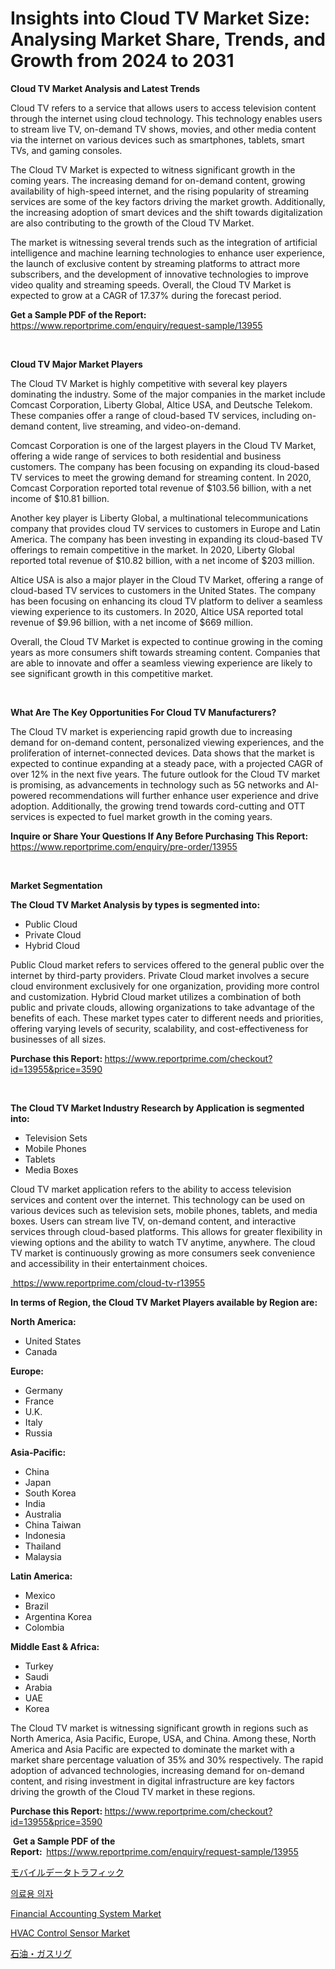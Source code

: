 <p><h1>Insights into Cloud TV Market Size: Analysing Market Share, Trends, and Growth from 2024 to 2031</h1></p><p><strong>Cloud TV Market Analysis and Latest Trends</strong></p>
<p><p>Cloud TV refers to a service that allows users to access television content through the internet using cloud technology. This technology enables users to stream live TV, on-demand TV shows, movies, and other media content via the internet on various devices such as smartphones, tablets, smart TVs, and gaming consoles.</p><p>The Cloud TV Market is expected to witness significant growth in the coming years. The increasing demand for on-demand content, growing availability of high-speed internet, and the rising popularity of streaming services are some of the key factors driving the market growth. Additionally, the increasing adoption of smart devices and the shift towards digitalization are also contributing to the growth of the Cloud TV Market.</p><p>The market is witnessing several trends such as the integration of artificial intelligence and machine learning technologies to enhance user experience, the launch of exclusive content by streaming platforms to attract more subscribers, and the development of innovative technologies to improve video quality and streaming speeds. Overall, the Cloud TV Market is expected to grow at a CAGR of 17.37% during the forecast period.</p></p>
<p><strong>Get a Sample PDF of the Report:&nbsp;</strong> <a href="https://www.reportprime.com/enquiry/request-sample/13955">https://www.reportprime.com/enquiry/request-sample/13955</a></p>
<p>&nbsp;</p>
<p><strong>Cloud TV Major Market Players</strong></p>
<p><p>The Cloud TV Market is highly competitive with several key players dominating the industry. Some of the major companies in the market include Comcast Corporation, Liberty Global, Altice USA, and Deutsche Telekom. These companies offer a range of cloud-based TV services, including on-demand content, live streaming, and video-on-demand.</p><p>Comcast Corporation is one of the largest players in the Cloud TV Market, offering a wide range of services to both residential and business customers. The company has been focusing on expanding its cloud-based TV services to meet the growing demand for streaming content. In 2020, Comcast Corporation reported total revenue of $103.56 billion, with a net income of $10.81 billion.</p><p>Another key player is Liberty Global, a multinational telecommunications company that provides cloud TV services to customers in Europe and Latin America. The company has been investing in expanding its cloud-based TV offerings to remain competitive in the market. In 2020, Liberty Global reported total revenue of $10.82 billion, with a net income of $203 million.</p><p>Altice USA is also a major player in the Cloud TV Market, offering a range of cloud-based TV services to customers in the United States. The company has been focusing on enhancing its cloud TV platform to deliver a seamless viewing experience to its customers. In 2020, Altice USA reported total revenue of $9.96 billion, with a net income of $669 million.</p><p>Overall, the Cloud TV Market is expected to continue growing in the coming years as more consumers shift towards streaming content. Companies that are able to innovate and offer a seamless viewing experience are likely to see significant growth in this competitive market.</p></p>
<p>&nbsp;</p>
<p><strong>What Are The Key Opportunities For Cloud TV Manufacturers?</strong></p>
<p><p>The Cloud TV market is experiencing rapid growth due to increasing demand for on-demand content, personalized viewing experiences, and the proliferation of internet-connected devices. Data shows that the market is expected to continue expanding at a steady pace, with a projected CAGR of over 12% in the next five years. The future outlook for the Cloud TV market is promising, as advancements in technology such as 5G networks and AI-powered recommendations will further enhance user experience and drive adoption. Additionally, the growing trend towards cord-cutting and OTT services is expected to fuel market growth in the coming years.</p></p>
<p><strong>Inquire or Share Your Questions If Any Before Purchasing This Report:</strong> <a href="https://www.reportprime.com/enquiry/pre-order/13955">https://www.reportprime.com/enquiry/pre-order/13955</a></p>
<p>&nbsp;</p>
<p><strong>Market Segmentation</strong></p>
<p><strong>The Cloud TV Market Analysis by types is segmented into:</strong></p>
<p><ul><li>Public Cloud</li><li>Private Cloud</li><li>Hybrid Cloud</li></ul></p>
<p><p>Public Cloud market refers to services offered to the general public over the internet by third-party providers. Private Cloud market involves a secure cloud environment exclusively for one organization, providing more control and customization. Hybrid Cloud market utilizes a combination of both public and private clouds, allowing organizations to take advantage of the benefits of each. These market types cater to different needs and priorities, offering varying levels of security, scalability, and cost-effectiveness for businesses of all sizes.</p></p>
<p><strong>Purchase this Report:&nbsp;</strong><a href="https://www.reportprime.com/checkout?id=13955&price=3590">https://www.reportprime.com/checkout?id=13955&price=3590</a></p>
<p>&nbsp;</p>
<p><strong>The Cloud TV Market Industry Research by Application is segmented into:</strong></p>
<p><ul><li>Television Sets</li><li>Mobile Phones</li><li>Tablets</li><li>Media Boxes</li></ul></p>
<p><p>Cloud TV market application refers to the ability to access television services and content over the internet. This technology can be used on various devices such as television sets, mobile phones, tablets, and media boxes. Users can stream live TV, on-demand content, and interactive services through cloud-based platforms. This allows for greater flexibility in viewing options and the ability to watch TV anytime, anywhere. The cloud TV market is continuously growing as more consumers seek convenience and accessibility in their entertainment choices.</p></p>
<p><a href="https://www.reportprime.com/cloud-tv-r13955">&nbsp;https://www.reportprime.com/cloud-tv-r13955</a></p>
<p><strong>In terms of Region, the Cloud TV Market Players available by Region are:</strong></p>
<p>
    <p> <strong> North America: </strong>
        <ul>
            <li>United States</li>
            <li>Canada</li>
        </ul>
        </p> 
    <p> <strong> Europe: </strong>
        <ul>
            <li>Germany</li>
            <li>France</li>
            <li>U.K.</li>
            <li>Italy</li>
            <li>Russia</li>
        </ul>
        </p> 
    <p> <strong> Asia-Pacific: </strong>
        <ul>
            <li>China</li>
            <li>Japan</li>
            <li>South Korea</li>
            <li>India</li>
            <li>Australia</li>
            <li>China Taiwan</li>
            <li>Indonesia</li>
            <li>Thailand</li>
            <li>Malaysia</li>
        </ul>
        </p> 
    <p> <strong> Latin America: </strong>
        <ul>
            <li>Mexico</li>
            <li>Brazil</li>
            <li>Argentina Korea</li>
            <li>Colombia</li>
        </ul>
        </p> 
    <p> <strong> Middle East & Africa: </strong>
        <ul>
            <li>Turkey</li>
            <li>Saudi</li>
            <li>Arabia</li>
            <li>UAE</li>
            <li>Korea</li>
        </ul>
    </p>
    </p>
<p><p>The Cloud TV market is witnessing significant growth in regions such as North America, Asia Pacific, Europe, USA, and China. Among these, North America and Asia Pacific are expected to dominate the market with a market share percentage valuation of 35% and 30% respectively. The rapid adoption of advanced technologies, increasing demand for on-demand content, and rising investment in digital infrastructure are key factors driving the growth of the Cloud TV market in these regions.</p></p>
<p><strong>Purchase this Report: </strong><a href="https://www.reportprime.com/checkout?id=13955&price=3590">https://www.reportprime.com/checkout?id=13955&price=3590</a></p>
<p>&nbsp;<strong>Get a Sample PDF of the Report:&nbsp;&nbsp;</strong><a href="https://www.reportprime.com/enquiry/request-sample/13955">https://www.reportprime.com/enquiry/request-sample/13955</a></p>
<p><strong></strong></p>
<p><p><a href="https://medium.com/@hugofirst21/2024%E5%B9%B4%E3%81%8B%E3%82%892031%E5%B9%B4%E3%81%BE%E3%81%A7%E3%81%AE%E4%B8%96%E7%95%8C%E3%81%AE%E3%83%A2%E3%83%90%E3%82%A4%E3%83%AB%E3%83%87%E3%83%BC%E3%82%BF%E3%83%88%E3%83%A9%E3%83%95%E3%82%A3%E3%83%83%E3%82%AF%E5%B8%82%E5%A0%B4%E3%83%88%E3%83%AC%E3%83%B3%E3%83%89%E3%81%AB%E9%96%A2%E3%81%99%E3%82%8B%E6%88%A6%E7%95%A5%E7%9A%84%E6%B4%9E%E5%AF%9F-157%E3%83%9A%E3%83%BC%E3%82%B8%E3%81%A7%E3%82%AB%E3%83%90%E3%83%BC-4730dc962c9a">モバイルデータトラフィック</a></p><p><a href="https://medium.com/@genius6587678/%EC%9D%98%EB%A3%8C-%EC%9D%98%EC%9E%90-%EC%8B%9C%EC%9E%A5-%EA%B7%9C%EB%AA%A8-%EC%A0%90%EC%9C%A0%EC%9C%A8-%EB%B0%8F-%ED%8A%B8%EB%A0%8C%EB%93%9C-%EB%B6%84%EC%84%9D-%EB%B3%B4%EA%B3%A0%EC%84%9C-%EC%B5%9C%EC%A2%85-%EC%82%AC%EC%9A%A9%EC%B2%98-%EB%B3%91%EC%9B%90-%ED%81%B4%EB%A6%AC%EB%8B%89-%EA%B8%B0%ED%83%80-%EC%9B%90%EC%9E%90%EC%9E%AC%EB%B3%84%EB%A1%9C-2031%EB%85%84%EA%B9%8C%EC%A7%80-%EC%98%88%EC%B8%A1%ED%95%A9%EB%8B%88%EB%8B%A4-c044e533606f">의료용 의자</a></p><p><a href="https://github.com/marthawweekle/Market-Research-Report-List-2/blob/main/financial-accounting-system-market.md">Financial Accounting System Market</a></p><p><a href="https://medium.com/@liam.mcgrath5645/hvac-control-sensor-market-investigation-industry-evolution-and-forecast-till-2031-d1ced82f9ea8">HVAC Control Sensor Market</a></p><p><a href="https://medium.com/@josephmiller1959/%E7%9F%B3%E6%B2%B9-%E3%82%AC%E3%82%B9%E3%83%AA%E3%82%B0%E5%B8%82%E5%A0%B4-%E3%82%B0%E3%83%AD%E3%83%BC%E3%83%90%E3%83%AB%E3%81%A8%E5%9C%B0%E5%9F%9F%E5%88%A5%E3%81%AE%E5%88%86%E6%9E%90-%E5%9C%B0%E5%9F%9F-%E5%9B%BD%E3%83%AC%E3%83%99%E3%83%AB%E3%81%AE%E5%88%86%E6%9E%90-%E3%81%8A%E3%82%88%E3%81%B3%E7%AB%B6%E4%BA%89%E3%81%AE%E6%A7%98%E7%9B%B8%E3%81%AB%E7%84%A6%E7%82%B9%E3%82%92%E5%BD%93%E3%81%A6%E3%82%8B-856f4f616c53">石油・ガスリグ</a></p></p>